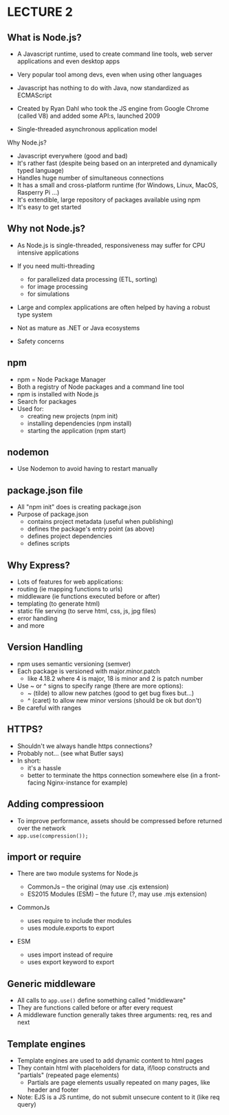 # LECTURE 2

## What is Node.js?
- A Javascript runtime, used to create command line tools, web
server applications and even desktop apps

- Very popular tool among devs, even when using other
languages
- Javascript has nothing to do with Java, now standardized as
ECMAScript
- Created by Ryan Dahl who took the JS engine from Google
Chrome (called V8) and added some API:s, launched 2009
- Single-threaded asynchronous application model

Why Node.js?
- Javascript everywhere (good and bad)
- It's rather fast (despite being based on an interpreted and
dynamically typed language)
- Handles huge number of simultaneous connections
- It has a small and cross-platform runtime (for Windows, Linux,
MacOS, Rasperry Pi ...)
- It's extendible, large repository of packages available using
npm
- It's easy to get started

## Why not Node.js?
- As Node.js is single-threaded, responsiveness may suffer for CPU
intensive applications
- If you need multi-threading
    - for parallelized data processing (ETL, sorting)
    - for image processing
    - for simulations

- Large and complex applications are often helped by having a robust
type system
- Not as mature as .NET or Java ecosystems
- Safety concerns

## npm
- npm = Node Package Manager
- Both a registry of Node packages and a command line tool
- npm is installed with Node.js
- Search for packages
- Used for:
    - creating new projects (npm init)
    - installing dependencies (npm install)
    - starting the application (npm start)

## nodemon
- Use Nodemon to avoid having to restart manually

## package.json file
- All "npm init" does is creating package.json
- Purpose of package.json
    - contains project metadata (useful when publishing)
    - defines the package's entry point (as above)
    - defines project dependencies
    - defines scripts

## Why Express?
- Lots of features for web applications:
- routing (ie mapping functions to urls)
- middleware (ie functions executed before or after)
- templating (to generate html)
- static file serving (to serve html, css, js, jpg files)
- error handling
- and more

## Version Handling
- npm uses semantic versioning (semver)
- Each package is versioned with major.minor.patch
    - like 4.18.2 where 4 is major, 18 is minor and 2 is patch number
- Use ~ or ^ signs to specify range (there are more options):
    - ~ (tilde) to allow new patches (good to get bug fixes but…)
    - ^ (caret) to allow new minor versions (should be ok but don't)
- Be careful with ranges

## HTTPS?
- Shouldn't we always handle https connections?
- Probably not... (see what Butler says)
- In short:
    - it's a hassle
    - better to terminate the https connection somewhere else (in a front-facing Nginx-instance for example)

## Adding compressioon
- To improve performance, assets should be compressed before returned over the network
- `app.use(compression());`

## import or require
- There are two module systems for Node.js
    - CommonJs – the original (may use .cjs extension)
    - ES2015 Modules (ESM) – the future (?, may use .mjs extension)

- CommonJs
    - uses require to include ther modules
    - uses module.exports to export

- ESM
    - uses import instead of require
    - uses export keyword to export

## Generic middleware
- All calls to `app.use()` define something called "middleware"
- They are functions called before or after every request
- A middleware function generally takes three arguments: req, res and next

## Template engines
- Template engines are used to add dynamic content to html pages
- They contain html with placeholders for data, if/loop constructs and "partials" (repeated page elements)
    - Partials are page elements usually repeated on many pages, like header and footer
- Note: EJS is a JS runtime, do not submit unsecure content to it (like req query)
